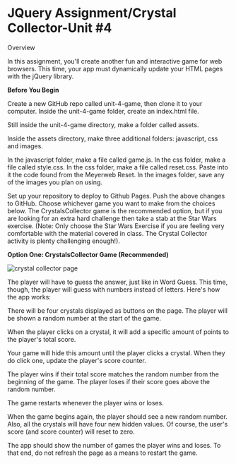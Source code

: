 # JQuery Assignment/Crystal Collector-Unit #4 


Overview

In this assignment, you'll create another fun and interactive game for web browsers. This time, your app must dynamically update your HTML pages with the jQuery library.


**Before You Begin**


Create a new GitHub repo called unit-4-game, then clone it to your computer.
Inside the unit-4-game folder, create an index.html file.

Still inside the unit-4-game directory, make a folder called assets.


Inside the assets directory, make three additional folders: javascript, css and images.


In the javascript folder, make a file called game.js.
In the css folder, make a file called style.css.
In the css folder, make a file called reset.css. Paste into it the code found from the Meyerweb Reset.
In the images folder, save any of the images you plan on using.




Set up your repository to deploy to Github Pages.
Push the above changes to GitHub. 
Choose whichever game you want to make from the choices below. The CrystalsCollector game is the recommended option, but if you are looking for an extra hard challenge then take a stab at the Star Wars exercise. (Note: Only choose the Star Wars Exercise if you are feeling very comfortable with the material covered in class. The Crystal Collector activity is plenty challenging enough!).



**Option One: CrystalsCollector Game (Recommended)**





![crystal collector page](1-CrystalCollector.jpg)








The player will have to guess the answer, just like in Word Guess. This time, though, the player will guess with numbers instead of letters. 
Here's how the app works:



There will be four crystals displayed as buttons on the page.
The player will be shown a random number at the start of the game.

When the player clicks on a crystal, it will add a specific amount of points to the player's total score. 


Your game will hide this amount until the player clicks a crystal.
When they do click one, update the player's score counter.


The player wins if their total score matches the random number from the beginning of the game.
The player loses if their score goes above the random number.

The game restarts whenever the player wins or loses.


When the game begins again, the player should see a new random number. Also, all the crystals will have four new hidden values. Of course, the user's score (and score counter) will reset to zero.


The app should show the number of games the player wins and loses. To that end, do not refresh the page as a means to restart the game.
